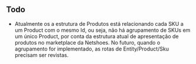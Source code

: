 ## Todo

* Atualmente os a estrutura de Produtos está relacionando cada SKU a um Product com o mesmo Id,
ou seja, não há agrupamento de SKUs em um único Product, por conta da estrutura atual de apresentação
de produtos no marketplace da Netshoes. No futuro, quando o agrupamento for implementado,
as rotas de Entity/Product/Sku precisam ser revistas.
